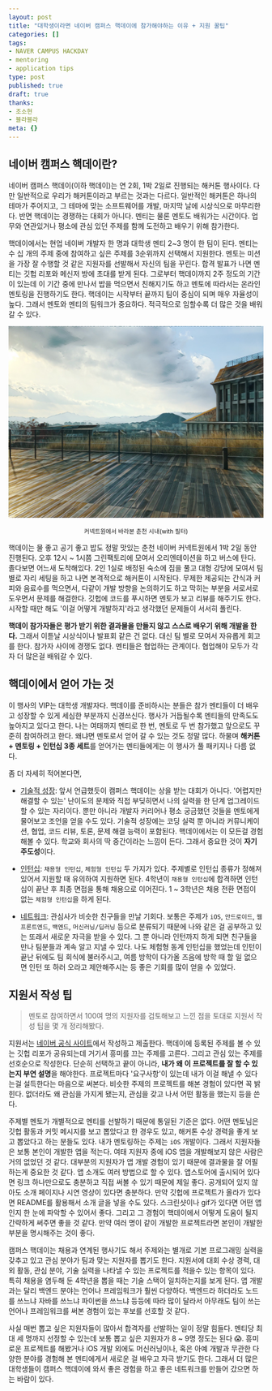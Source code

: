 ```yaml
---
layout: post
title: "대학생이라면 네이버 캠퍼스 핵데이에 참가해야하는 이유 + 지원 꿀팁"
categories: []
tags:
- NAVER CAMPUS HACKDAY
- mentoring
- application tips
type: post
published: true
draft: true
thanks: 
- 조소현
- 블라블라
meta: {}
---
```


## 네이버 캠퍼스 핵데이란?

네이버 캠퍼스 핵데이(이하 핵데이)는 연 2회, 1박 2일로 진행되는 해커톤 행사이다. 다만 일반적으로 우리가 해커톤이라고 부르는 것과는 다르다. 일반적인 해커톤은 하나의 테마가 주어지고, 그 테마에 맞는 소프트웨어를 개발, 마지막 날에 시상식으로 마무리한다. 반면 핵데이는 경쟁하는 대회가 아니다. 멘티는 물론 멘토도 배워가는 시간이다. 업무와 연관있거나 평소에 관심 있던 주제를 함께 도전하고 배우기 위해 참가한다. 

핵데이에서는 현업 네이버 개발자 한 명과 대학생 멘티 2~3 명이 한 팀이 된다. 멘티는 수 십 개의 주제 중에 참여하고 싶은 주제를 3순위까지 선택해서 지원한다. 멘토는 미션을 가장 잘 수행할 것 같은 지원자를 선발해서 자신의 팀을 꾸린다. 합격 발표가 나면 멘티는 깃헙 리포와 메신저 방에 초대를 받게 된다. 그로부터 핵데이까지 2주 정도의 기간이 있는데 이 기간 중에 만나서 밥을 먹으면서 친해지기도 하고 멘토에 따라서는 온라인 멘토링을 진행하기도 한다. 핵데이는 시작부터 끝까지 팀이 중심이 되며 매우 자율성이 높다. 그래서 멘토와 멘티의 팀워크가 중요하다. 적극적으로 임할수록 더 많은 것을 배워갈 수 있다. 

<img src="/assets/posts/naver-connect-one.JPG" />
<p style="text-align: center;"><small>커넥트원에서 바라본 춘천 시내(with 필터)</small></p>

핵데이는 물 좋고 공기 좋고 밥도 정말 맛있는 춘천 네이버 커넥트원에서 1박 2일 동안 진행된다. 오후 12시 ~ 1시쯤 그린팩토리에 모여서 오리엔테이션을 하고 버스에 탄다. 졸다보면 어느새 도착해있다. 2인 1실로 배정된 숙소에 짐을 풀고 대형 강당에 모여서 팀 별로 자리 세팅을 하고 나면 본격적으로 해커톤이 시작된다. 무제한 제공되는 간식과 커피와 음료수를 먹으면서, 다같이 개발 방향을 논의하기도 하고 막히는 부분을 서로서로 도우면서 문제를 해결한다. 깃헙에 코드를 푸시하면 멘토가 보고 리뷰를 해주기도 한다. 시작할 때만 해도 '이걸 어떻게 개발하지'라고 생각했던 문제들이 서서히 풀린다.

**핵데이 참가자들은 평가 받기 위한 결과물을 만들지 않고 스스로 배우기 위해 개발을 한다.** 그래서 이튿날 시상식이나 발표회 같은 건 없다. 대신 팀 별로 모여서 자유롭게 회고를 한다. 참가자 사이에 경쟁도 없다. 멘티들은 협업하는 관계이다. 협업해야 모두가 각자 더 많은걸 배워갈 수 있다.

## 핵데이에서 얻어 가는 것

이 행사의 VIP는 대학생 개발자다. 핵데이를 준비하시는 분들은 참가 멘티들이 더 배우고 성장할 수 있게 세심한 부분까지 신경쓰신다. 행사가 거듭될수록 멘티들의 만족도도 높아지고 있다고 한다. 나는 여태까지 멘티로 한 번, 멘토로 두 번 참가했고 앞으로도 꾸준히 참여하려고 한다. 왜냐면 멘토로서 얻어 갈 수 있는 것도 정말 많다. 하물며 **해커톤 + 멘토링 + 인턴십 3종 세트**를 얻어가는 멘티들에게는 이 행사가 풀 패키지나 다름 없다. 

좀 더 자세히 적어본다면,

- <U>기술적 성장</U>: 앞서 언급했듯이 캠퍼스 핵데이는 상을 받는 대회가 아니다. '어렵지만 해결할 수 있는' 난이도의 문제와 직접 부딪히면서 나의 실력을 한 단계 업그레이드할 수 있는 자리이다. 뿐만 아니라 개발자 커리어나 평소 궁금했던 것들을 멘토에게 물어보고 조언을 얻을 수도 있다. 기술적 성장에는 코딩 실력 뿐 아니라 커뮤니케이션, 협업, 코드 리뷰, 토론, 문제 해결 능력이 포함된다. 핵데이에서는 이 모든걸 경험해볼 수 있다. 학교와 회사의 딱 중간이라는 느낌이 든다. 그래서 중요한 것이 **자기 주도성**이다. 

- <U>인턴십</U>: `채용형 인턴십`, `체험형 인턴십` 두 가지가 있다. 주제별로 인턴십 종류가 정해져 있어서 지원할 때 유의하여 지원하면 된다. 4학년이 `채용형 인턴십`에 합격하면 인턴십이 끝난 후 최종 면접을 통해 채용으로 이어진다. 1 ~ 3학년은 채용 전환 면접이 없는 `체험형 인턴십`을 하게 된다. 

- <U>네트워크</U>: 관심사가 비슷한 친구들을 만날 기회다. 보통은 주제가 `iOS`, `안드로이드`, `웹프론트엔드`, `백엔드`, `머신러닝/딥러닝` 등으로 분류되기 때문에 나와 같은 걸 공부하고 있는 또래서 새로운 자극을 받을 수 있다. 그 뿐 아니라 인턴까지 하게 되면 친구들을 만나 팀분들과 계속 알고 지낼 수 있다. 나도 체험형 동계 인턴십을 했었는데 인턴이 끝난 뒤에도 팀 회식에 불러주시고, 여름 방학이 다가올 즈음에 방학 때 할 일 없으면 인턴 또 하러 오라고 제안해주시는 등 좋은 기회를 많이 얻을 수 있었다.

## 지원서 작성 팁

> 멘토로 참여하면서 100여 명의 지원자를 검토해보고 느낀 점을 토대로 지원서 작성 팁을 몇 개 정리해봤다. 

지원서는 [네이버 공식 사이트](https://recruit.navercorp.com/naver/job/list/developer)에서 작성하고 제출한다. 핵데이에 등록된 주제를 볼 수 있는 깃헙 리포가 공유되는데 거기서 흥미를 끄는 주제를 고른다. 그리고 관심 있는 주제를 선호순으로 작성한다. 단순히 선택하고 끝이 아니라, **내가 왜 이 프로젝트를 잘 할 수 있는지 부연 설명**을 해야한다. 프로젝트마다 '요구사항'이 있는데 내가 이걸 해낼 수 있다는걸 설득한다는 마음으로 써본다. 비슷한 주제의 프로젝트를 해본 경험이 있다면 꼭 밝힌다. 없더라도 왜 관심을 가지게 됐는지, 관심을 갖고 나서 어떤 활동을 했는지 등을 쓴다.

주제별 멘토가 개별적으로 멘티를 선발하기 때문에 통일된 기준은 없다. 어떤 멘토님은 깃헙 활동과 커밋 메시지를 보고 뽑았다고 한 경우도 있고, 해커톤 수상 경력을 좋게 보고 뽑았다고 하는 분들도 있다. 내가 멘토링하는 주제는 `iOS` 개발이다. 그래서 지원자들은 보통 본인이 개발한 앱을 적는다. 여태 지원자 중에 iOS 앱을 개발해보지 않은 사람은 거의 없었던 것 같다. 대부분의 지원자가 앱 개발 경험이 있기 때문에 결과물을 잘 어필하는게 중요한 것 같다. 앱 소개도 여러 방법으로 할 수 있다. 앱스토어에 출시되어 있다면 링크 하나만으로도 충분하고 직접 써볼 수 있기 때문에 제일 좋다. 공개되어 있지 않아도 소개 페이지나 시연 영상이 있다면 충분하다. 만약 깃헙에 프로젝트가 올라가 있다면 README를 활용해서 소개 글을 넣을 수도 있다. 스크린샷이나 gif가 있다면 어떤 앱인지 한 눈에 파악할 수 있어서 좋다. 그리고 그 경험이 핵데이에서 어떻게 도움이 될지 간략하게 써주면 좋을 것 같다. 만약 여러 명이 같이 개발한 프로젝트라면 본인이 개발한 부분을 명시해주는 것이 좋다.

캠퍼스 핵데이는 채용과 연계된 행사기도 해서 주제와는 별개로 기본 프로그래밍 실력을 갖추고 있고 관심 분야가 팀과 맞는 지원자를 뽑기도 한다. 지원서에 대회 수상 경력, 대외 활동, 관심 분야, 기술 실력을 나타낼 수 있는 프로젝트를 적을수 있는 항목이 있다. 특히 채용을 염두해 둔 4학년을 뽑을 때는 기술 스택이 일치하는지를 보게 된다. 앱 개발과는 달리 백엔드 분야는 언어나 프레임워크가 훨씬 다양하다. 백엔드라 하더라도 노드를 쓰느냐 자바를 쓰느냐 파이썬을 쓰느냐 등등에 따라 많이 달라서 아무래도 팀이 쓰는 언어나 프레임워크를 써본 경험이 있는 후보를 선호할 것 같다. 

사실 매번 뽑고 싶은 지원자들이 많아서 합격자를 선발하는 일이 정말 힘들다. 멘티당 최대 세 명까지 선정할 수 있는데 보통 뽑고 싶은 지원자가 8 ~ 9명 정도는 된다 😱. 흥미로운 프로젝트를 해봤거나 iOS 개발 외에도 머신러닝이나, 혹은 아예 개발과 무관한 다양한 분야를 경험해 본 멘티에게서 새로운 걸 배우고 자극 받기도 한다. 그래서 더 많은 대학생들이 캠퍼스 핵데이에 와서 좋은 경험을 하고 좋은 네트워크를 만들어 갔으면 하는 바람이 있다. 
